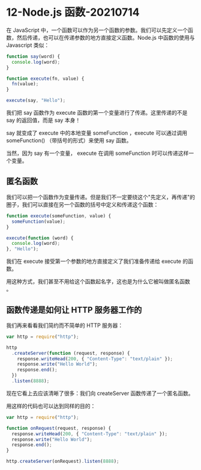 # 12-Node.js 函数-20210714

在 JavaScript 中，一个函数可以作为另一个函数的参数。我们可以先定义一个函数，然后传递，也可以在传递参数的地方直接定义函数。Node.js 中函数的使用与 Javascript 类似：

```js
function say(word) {
  console.log(word);
}

function execute(fn, value) {
  fn(value);
}

execute(say, "Hello");
```

我们把 say 函数作为 execute 函数的第一个变量进行了传递。这里传递的不是 say 的返回值，而是 say 本身！

say 就变成了 execute 中的本地变量 someFunction ，execute 可以通过调用 someFunction() （带括号的形式）来使用 say 函数。

当然，因为 say 有一个变量， execute 在调用 someFunction 时可以传递这样一个变量。

## 匿名函数

我们可以把一个函数作为变量传递。但是我们不一定要绕这个"先定义，再传递"的圈子，我们可以直接在另一个函数的括号中定义和传递这个函数：

```js
function execute(someFunction, value) {
  someFunction(value);
}

execute(function (word) {
  console.log(word);
}, "Hello");
```

我们在 execute 接受第一个参数的地方直接定义了我们准备传递给 execute 的函数。

用这种方式，我们甚至不用给这个函数起名字，这也是为什么它被叫做匿名函数 。

## 函数传递是如何让 HTTP 服务器工作的

我们再来看看我们简约而不简单的 HTTP 服务器：

```js
var http = require("http");

http
  .createServer(function (request, response) {
    response.writeHead(200, { "Content-Type": "text/plain" });
    response.write("Hello World");
    response.end();
  })
  .listen(8888);
```

现在它看上去应该清晰了很多：我们向 createServer 函数传递了一个匿名函数。

用这样的代码也可以达到同样的目的：

```js
var http = require("http");

function onRequest(request, response) {
  response.writeHead(200, { "Content-Type": "text/plain" });
  response.write("Hello World");
  response.end();
}

http.createServer(onRequest).listen(8888);
```
